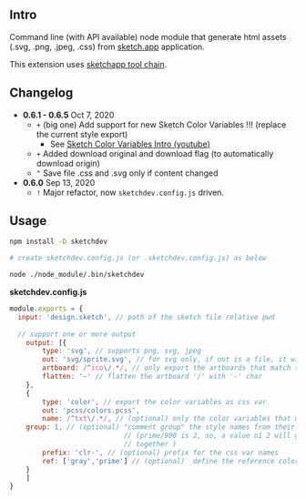 ## Intro

Command line (with API available) node module that generate html assets (.svg, .png, .jpeg, .css) from [sketch.app](https://www.sketch.com/) application.

This extension uses [sketchapp tool chain](https://developer.sketch.com/cli/).


## Changelog

- **0.6.1 - 0.6.5** Oct 7, 2020
  - `+` (big one) Add support for new Sketch Color Variables !!! (replace the current style export)
  	- See [Sketch Color Variables Intro (youtube)](https://www.youtube.com/watch?v=3_dvCpetsgc)
  - `+` Added download original and download flag (to automatically download origin)
  - `^` Save file .css and .svg only if content changed	
- **0.6.0** Sep 13, 2020
  - `!` Major refactor, now `sketchdev.config.js` driven. 


## Usage

```sh
npm install -D sketchdev

# create sketchdev.config.js (or .sketchdev.config.js) as below

node ./node_module/.bin/sketchdev
```

**sketchdev.config.js**
```js
module.exports = {
  input: 'design.sketch', // path of the sketch file relative pwd
  
  // support one or more output
	output: [{
		type: 'svg', // supports png, svg, jpeg
		out: 'svg/sprite.svg', // for svg only, if out is a file, it will create a sprite svg
		artboard: /^ico\/.*/, // only export the artboards that match this regex
		flatten: '-' // flatten the artboard '/' with '-' char 
	},
	{
		type: 'color', // export the color variables as css var
		out: 'pcss/colors.pcss',
		name: /^txt\/.*/, // (optional) only the color variables that match txt
    group: 1, // (optional) "comment group" the style names from their number of path element 
							// (prime/900 is 2, so, a value o1 2 will group all of the prime/* 
							// together )
		prefix: 'clr-', // (optional) prefix for the css var names
		ref: ['gray','prime'] // (optional)  define the reference colors that others will use if match
	}
	]
}
```

